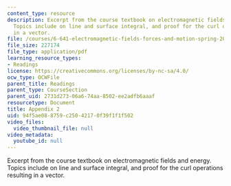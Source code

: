 ```yaml
---
content_type: resource
description: Excerpt from the course textbook on electromagnetic fields and energy.
  Topics include on line and surface integral, and proof for the curl operations resulting
  in a vector.
file: /courses/6-641-electromagnetic-fields-forces-and-motion-spring-2005/94f5ae088759c25042170f39f1f1f502_a2.pdf
file_size: 227174
file_type: application/pdf
learning_resource_types:
- Readings
license: https://creativecommons.org/licenses/by-nc-sa/4.0/
ocw_type: OCWFile
parent_title: Readings
parent_type: CourseSection
parent_uid: 2731d273-06a6-74aa-8502-ee2adfb6aaaf
resourcetype: Document
title: Appendix 2
uid: 94f5ae08-8759-c250-4217-0f39f1f1f502
video_files:
  video_thumbnail_file: null
video_metadata:
  youtube_id: null
---
```

Excerpt from the course textbook on electromagnetic fields and energy. Topics include on line and surface integral, and proof for the curl operations resulting in a vector.